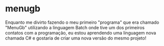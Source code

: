 # menugb
Enquanto me divirto fazendo o meu primeiro "programa" que era chamado "MenuGb" utilizando a linguagem Batch onde tive um dos primeiros contatos com a programação, eu estou aprendendo uma linguagem nova chamada C# e gostaria de criar uma nova versão do mesmo projeto!
